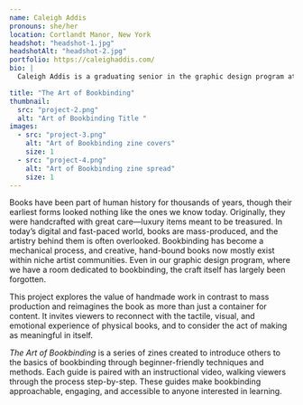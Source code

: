 ```yaml
---
name: Caleigh Addis
pronouns: she/her
location: Cortlandt Manor, New York
headshot: "headshot-1.jpg"
headshotAlt: "headshot-2.jpg"
portfolio: https://caleighaddis.com/
bio: |
  Caleigh Addis is a graduating senior in the graphic design program at SUNY New Paltz. Caleigh is from Cortlandt Manor, New York. Her design specialties include user experience design, web design, and branding. She likes to spend her spare time painting silly guys, reading stories, and soaking in the sun. She’d also like to thank her two rats, Checkers and Domino, for all their love and support.

title: "The Art of Bookbinding"
thumbnail:
  src: "project-2.png"
  alt: "Art of Bookbinding Title "
images:
  - src: "project-3.png"
    alt: "Art of Bookbinding zine covers"
    size: 1
  - src: "project-4.png"
    alt: "Art of Bookbinding zine spread"
    size: 1
---
```


Books have been part of human history for thousands of years, though their earliest forms looked nothing like the ones we know today. Originally, they were handcrafted with great care—luxury items meant to be treasured. In today’s digital and fast-paced world, books are mass-produced, and the artistry behind them is often overlooked. Bookbinding has become a mechanical process, and creative, hand-bound books now mostly exist within niche artist communities. Even in our graphic design program, where we have a room dedicated to bookbinding, the craft itself has largely been forgotten.

This project explores the value of handmade work in contrast to mass production and reimagines the book as more than just a container for content. It invites viewers to reconnect with the tactile, visual, and emotional experience of physical books, and to consider the act of making as meaningful in itself.

_The Art of Bookbinding_ is a series of zines created to introduce others to the basics of bookbinding through beginner-friendly techniques and methods. Each guide is paired with an instructional video, walking viewers through the process step-by-step. These guides make bookbinding approachable, engaging, and accessible to anyone interested in learning.

